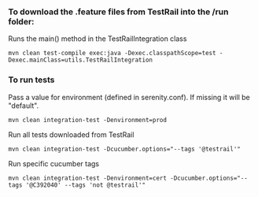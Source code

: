 
### To download the .feature files from TestRail into the /run folder:
Runs the main() method in the TestRailIntegration class
```
mvn clean test-compile exec:java -Dexec.classpathScope=test -Dexec.mainClass=utils.TestRailIntegration
```


### To run tests

Pass a value for environment (defined in serenity.conf). If missing it will be "default".
```
mvn clean integration-test -Denvironment=prod
```

Run all tests downloaded from TestRail
```
mvn clean integration-test -Dcucumber.options="--tags '@testrail'"
```

Run specific cucumber tags
```
mvn clean integration-test -Denvironment=cert -Dcucumber.options="--tags '@C392040' --tags 'not @testrail'" 
```